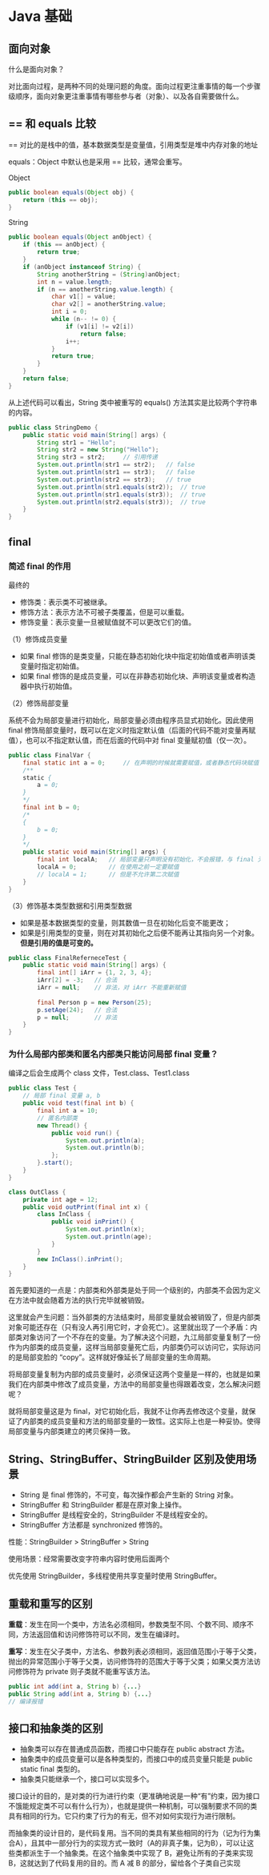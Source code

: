 # Java 基础

## 面向对象

什么是面向对象？

对比面向过程，是两种不同的处理问题的角度。面向过程更注重事情的每一个步骤级顺序，面向对象更注重事情有哪些参与者（对象）、以及各自需要做什么。



## == 和 equals 比较

== 对比的是栈中的值，基本数据类型是变量值，引用类型是堆中内存对象的地址

equals：Object 中默认也是采用 == 比较，通常会重写。

Object

```java
public boolean equals(Object obj) {
    return (this == obj);
}
```

String

```java
public boolean equals(Object anObject) {
    if (this == anObject) {
        return true;
    }
    if (anObject instanceof String) {
        String anotherString = (String)anObject;
        int n = value.length;
        if (n == anotherString.value.length) {
            char v1[] = value;
            char v2[] = anotherString.value;
            int i = 0;
            while (n-- != 0) {
                if (v1[i] != v2[i])
                    return false;
                i++;
            }
            return true;
        }
    }
    return false;
}
```

从上述代码可以看出，String 类中被重写的 equals() 方法其实是比较两个字符串的内容。

```java
public class StringDemo {
    public static void main(String[] args) {
        String str1 = "Hello";
        String str2 = new String("Hello");
        String str3 = str2;		// 引用传递
        System.out.println(str1 == str2);	// false
        System.out.println(str1 == str3);	// false
        System.out.println(str2 == str3);	// true
        System.out.println(str1.equals(str2));	// true
        System.out.println(str1.equals(str3));	// true
        System.out.println(str2.equals(str3));	// true
    }
}
```



## final

### 简述 final 的作用

最终的

- 修饰类：表示类不可被继承。
- 修饰方法：表示方法不可被子类覆盖，但是可以重载。
- 修饰变量：表示变量一旦被赋值就不可以更改它们的值。

（1）修饰成员变量

- 如果 final 修饰的是类变量，只能在静态初始化块中指定初始值或者声明该类变量时指定初始值。
- 如果 final 修饰的是成员变量，可以在非静态初始化块、声明该变量或者构造器中执行初始值。

（2）修饰局部变量

系统不会为局部变量进行初始化，局部变量必须由程序员显式初始化。因此使用 final 修饰局部变量时，既可以在定义时指定默认值（后面的代码不能对变量再赋值），也可以不指定默认值，而在后面的代码中对 final 变量赋初值（仅一次）。

```java
public class FinalVar {
    final static int a = 0;		// 在声明的时候就需要赋值，或者静态代码块赋值
    /**
    static {
    	a = 0;
    }
    */
    final int b = 0;
    /*
    {
    	b = 0;
    }
    */
    public static void main(String[] args) {
        final int localA;	// 局部变量只声明没有初始化，不会报错，与 final 无关。
        localA = 0;			// 在使用之前一定要赋值
        // localA = 1;		// 但是不允许第二次赋值
    }
}
```

（3）修饰基本类型数据和引用类型数据

- 如果是基本数据类型的变量，则其数值一旦在初始化后变不能更改；
- 如果是引用类型的变量，则在对其初始化之后便不能再让其指向另一个对象。**但是引用的值是可变的。**

```java
public class FinalReferneceTest {
    public static void main(String[] args) {
        final int[] iArr = {1, 2, 3, 4};
        iArr[2] = -3;	// 合法
        iArr = null;	// 非法，对 iArr 不能重新赋值
        
        final Person p = new Person(25);
        p.setAge(24);	// 合法
        p = null;		// 非法
    }
}
```



### 为什么局部内部类和匿名内部类只能访问局部 final 变量？

编译之后会生成两个 class 文件，Test.class、Test1.class

```java
public class Test {
    // 局部 final 变量 a, b
    public void test(final int b) {
        final int a = 10;
        // 匿名内部类
        new Thread() {
            public void run() {
                System.out.println(a);
                System.out.println(b);
            };
        }.start();
    }
}

class OutClass {
    private int age = 12;
    public void outPrint(final int x) {
        class InClass {
            public void inPrint() {
                System.out.println(x);
                System.out.println(age);
            }
        }
        new InClass().inPrint();
    }
}
```

首先要知道的一点是：内部类和外部类是处于同一个级别的，内部类不会因为定义在方法中就会随着方法的执行完毕就被销毁。

这里就会产生问题：当外部类的方法结束时，局部变量就会被销毁了，但是内部类对象可能还存在（只有没人再引用它时，才会死亡）。这里就出现了一个矛盾：内部类对象访问了一个不存在的变量。为了解决这个问题，九江局部变量复制了一份作为内部类的成员变量，这样当局部变量死亡后，内部类仍可以访问它，实际访问的是局部变脸的 “copy”。这样就好像延长了局部变量的生命周期。

将局部变量复制为内部的成员变量时，必须保证这两个变量是一样的，也就是如果我们在内部类中修改了成员变量，方法中的局部变量也得跟着改变，怎么解决问题呢？

就将局部变量这是为 final，对它初始化后，我就不让你再去修改这个变量，就保证了内部类的成员变量和方法的局部变量的一致性。这实际上也是一种妥协。使得局部变量与内部类建立的拷贝保持一致。



## String、StringBuffer、StringBuilder 区别及使用场景

- String 是 final 修饰的，不可变，每次操作都会产生新的 String 对象。
- StringBuffer 和 StringBuilder 都是在原对象上操作。
- StringBuffer 是线程安全的，StringBuilder 不是线程安全的。
- StringBuffer 方法都是 synchronized 修饰的。

性能：StringBuilder > StringBuffer > String

使用场景：经常需要改变字符串内容时使用后面两个

优先使用 StringBuilder，多线程使用共享变量时使用 StringBuffer。



## 重载和重写的区别

**重载**：发生在同一个类中，方法名必须相同，参数类型不同、个数不同、顺序不同，方法返回值和访问修饰符可以不同，发生在编译时。

**重写**：发生在父子类中，方法名、参数列表必须相同，返回值范围小于等于父类，抛出的异常范围小于等于父类，访问修饰符的范围大于等于父类；如果父类方法访问修饰符为 private 则子类就不能重写该方法。

```java
public int add(int a, String b) {...}
public String add(int a, String b) {...}
// 编译报错
```



## 接口和抽象类的区别

- 抽象类可以存在普通成员函数，而接口中只能存在 public abstract 方法。
- 抽象类中的成员变量可以是各种类型的，而接口中的成员变量只能是 public static final 类型的。
- 抽象类只能继承一个，接口可以实现多个。

接口设计的目的，是对类的行为进行约束（更准确地说是一种“有”约束，因为接口不饿能规定类不可以有什么行为），也就是提供一种机制，可以强制要求不同的类具有相同的行为。它只约束了行为的有无，但不对如何实现行为进行限制。

而抽象类的设计目的，是代码复用。当不同的类具有某些相同的行为（记为行为集合A），且其中一部分行为的实现方式一致时（A的非真子集，记为B），可以让这些类都派生于一个抽象类。在这个抽象类中实现了 B，避免让所有的子类来实现 B，这就达到了代码复用的目的。而 A 减 B 的部分，留给各个子类自己实现
